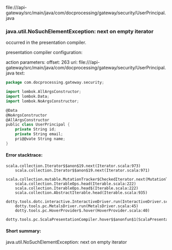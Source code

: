 file://<WORKSPACE>/api-gateway/src/main/java/com/docprocessing/gateway/security/UserPrincipal.java
### java.util.NoSuchElementException: next on empty iterator

occurred in the presentation compiler.

presentation compiler configuration:


action parameters:
offset: 263
uri: file://<WORKSPACE>/api-gateway/src/main/java/com/docprocessing/gateway/security/UserPrincipal.java
text:
```scala
package com.docprocessing.gateway.security;

import lombok.AllArgsConstructor;
import lombok.Data;
import lombok.NoArgsConstructor;

@Data
@NoArgsConstructor
@AllArgsConstructor
public class UserPrincipal {
    private String id;
    private String email;
    pri@@vate String name;
}

```



#### Error stacktrace:

```
scala.collection.Iterator$$anon$19.next(Iterator.scala:973)
	scala.collection.Iterator$$anon$19.next(Iterator.scala:971)
	scala.collection.mutable.MutationTracker$CheckedIterator.next(MutationTracker.scala:76)
	scala.collection.IterableOps.head(Iterable.scala:222)
	scala.collection.IterableOps.head$(Iterable.scala:222)
	scala.collection.AbstractIterable.head(Iterable.scala:935)
	dotty.tools.dotc.interactive.InteractiveDriver.run(InteractiveDriver.scala:164)
	dotty.tools.pc.MetalsDriver.run(MetalsDriver.scala:45)
	dotty.tools.pc.HoverProvider$.hover(HoverProvider.scala:40)
	dotty.tools.pc.ScalaPresentationCompiler.hover$$anonfun$1(ScalaPresentationCompiler.scala:376)
```
#### Short summary: 

java.util.NoSuchElementException: next on empty iterator